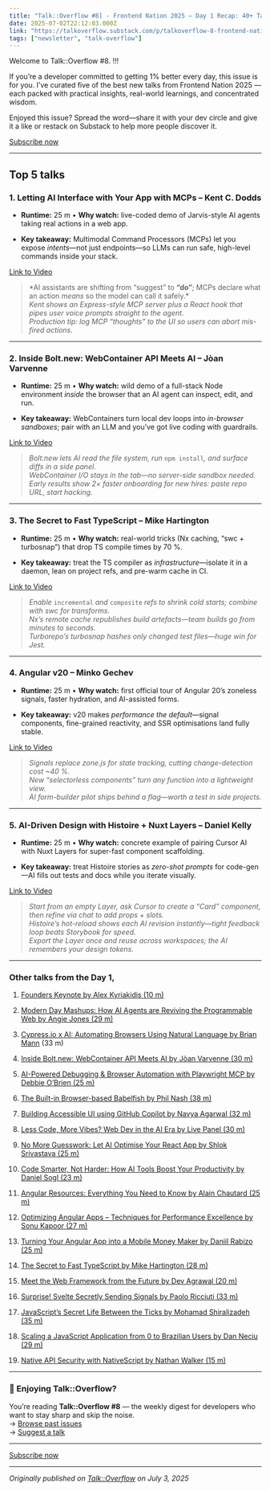 ```yaml
---
title: "Talk::Overflow #8] - Frontend Nation 2025 – Day 1 Recap: 40+ Talks"
date: 2025-07-02T22:12:03.000Z
link: "https://talkoverflow.substack.com/p/talkoverflow-8-frontend-nation-2025"
tags: ["newsletter", "talk-overflow"]
---
```


<p>Welcome to Talk::Overflow #8.  !!!</p><p>If you&#8217;re a developer committed to getting 1% better every day, this issue is for you. I&#8217;ve curated five of the best new talks from Frontend Nation 2025 &#8212; each packed with practical insights, real-world learnings, and concentrated wisdom.</p><p>Enjoyed this issue? Spread the word&#8212;share it with your dev circle and give it a like or restack on Substack to help more people discover it.</p><p class="button-wrapper" data-attrs="{&quot;url&quot;:&quot;https://talkoverflow.substack.com/subscribe?&quot;,&quot;text&quot;:&quot;Subscribe now&quot;,&quot;action&quot;:null,&quot;class&quot;:null}" data-component-name="ButtonCreateButton"><a class="button primary" href="https://talkoverflow.substack.com/subscribe?"><span>Subscribe now</span></a></p><div><hr></div><h2>Top 5 talks </h2><h3>1. Letting AI Interface with Your App with MCPs &#8211; Kent C. Dodds</h3><ul><li><p><strong>Runtime:</strong> 25 m &#8226; <strong>Why watch:</strong> live-coded demo of Jarvis-style AI agents taking real actions in a web app.</p></li><li><p><strong>Key takeaway:</strong> Multimodal Command Processors (MCPs) let you expose <em>intents</em>&#8212;not just endpoints&#8212;so LLMs can run safe, high-level commands inside your stack.</p><p></p></li></ul><p><a href="https://www.youtube.com/watch?v=Lw1tZkyXYjE">Link to Video</a></p><p></p><blockquote><p>*AI assistants are shifting from &#8220;suggest&#8221; to <strong>&#8220;do&#8221;</strong>; MCPs declare what an action <em>means</em> so the model can call it safely.*<br><em>Kent shows an Express-style MCP server plus a React hook that pipes user voice prompts straight to the agent.</em><br><em>Production tip: log MCP &#8220;thoughts&#8221; to the UI so users can abort mis-fired actions.</em></p></blockquote><div><hr></div><h3>2. Inside Bolt.new: WebContainer API Meets AI &#8211; J&#242;an Varvenne</h3><ul><li><p><strong>Runtime:</strong> 25 m &#8226; <strong>Why watch:</strong> wild demo of a full-stack Node environment <em>inside</em> the browser that an AI agent can inspect, edit, and run.</p></li><li><p><strong>Key takeaway:</strong> WebContainers turn local dev loops into <em>in-browser sandboxes</em>; pair with an LLM and you&#8217;ve got live coding with guardrails.</p></li></ul><p><a href="https://www.youtube.com/watch?v=RXWJRlLJLbY">Link to Video</a></p><blockquote><p><em>Bolt.new lets AI read the file system, run </em><code>npm install</code><em>, and surface diffs in a side panel.</em><br><em>WebContainer I/O stays in the tab&#8212;no server-side sandbox needed.</em><br><em>Early results show 2&#215; faster onboarding for new hires: paste repo URL, start hacking.</em></p></blockquote><div><hr></div><h3>3. The Secret to Fast TypeScript &#8211; Mike Hartington</h3><ul><li><p><strong>Runtime:</strong> 25 m &#8226; <strong>Why watch:</strong> real-world tricks (Nx caching, &#8220;swc + turbosnap&#8221;) that drop TS compile times by 70 %.</p></li><li><p><strong>Key takeaway:</strong> treat the TS compiler as <em>infrastructure</em>&#8212;isolate it in a daemon, lean on project refs, and pre-warm cache in CI.</p></li></ul><p><a href="https://www.youtube.com/watch?v=UG0m70HueFw">Link to Video</a></p><blockquote><p><em>Enable </em><code>incremental</code><em> and </em><code>composite</code><em> refs to shrink cold starts; combine with swc for transforms.</em><br><em>Nx&#8217;s remote cache republishes build artefacts&#8212;team builds go from minutes to seconds.</em><br><em>Turborepo&#8217;s turbosnap hashes only changed test files&#8212;huge win for Jest.</em></p></blockquote><div><hr></div><h3>4. Angular v20 &#8211; Minko Gechev</h3><ul><li><p><strong>Runtime:</strong> 25 m &#8226; <strong>Why watch:</strong> first official tour of Angular 20&#8217;s zoneless signals, faster hydration, and AI-assisted forms.</p></li><li><p><strong>Key takeaway:</strong> v20 makes <em>performance the default</em>&#8212;signal components, fine-grained reactivity, and SSR optimisations land fully stable.</p></li></ul><p><a href="https://www.youtube.com/watch?v=_u0HTjJDwIE">Link to Video</a></p><blockquote><p><em>Signals replace zone.js for state tracking, cutting change-detection cost ~40 %.</em><br><em>New &#8220;selectorless components&#8221; turn any function into a lightweight view.</em><br><em>AI form-builder pilot ships behind a flag&#8212;worth a test in side projects.</em></p></blockquote><div><hr></div><h3>5. AI-Driven Design with Histoire + Nuxt Layers &#8211; Daniel Kelly</h3><ul><li><p><strong>Runtime:</strong> 25 m &#8226; <strong>Why watch:</strong> concrete example of pairing Cursor AI with Nuxt Layers for super-fast component scaffolding.</p></li><li><p><strong>Key takeaway:</strong> treat Histoire stories as <em>zero-shot prompts</em> for code-gen&#8212;AI fills out tests and docs while you iterate visually.</p></li></ul><p><a href="https://www.youtube.com/watch?v=mDvMFMxjOyA">Link to Video</a></p><blockquote><p><em>Start from an empty Layer, ask Cursor to create a &#8220;Card&#8221; component, then refine via chat to add props + slots.</em><br><em>Histoire&#8217;s hot-reload shows each AI revision instantly&#8212;tight feedback loop beats Storybook for speed.</em><br><em>Export the Layer once and reuse across workspaces; the AI remembers your design tokens.</em></p></blockquote><div><hr></div><h3>Other talks from the Day 1, </h3><ol><li><p><a href="https://www.youtube.com/watch?v=6Qt59VZX3Sg">Founders Keynote by Alex Kyriakidis (10 m)</a></p></li><li><p><a href="https://www.youtube.com/watch?v=p9kXUKwnkGU">Modern Day Mashups: How AI Agents are Reviving the Programmable Web by Angie Jones (29 m)</a></p></li><li><p><a href="https://www.youtube.com/watch?v=mv99KEimeNE">Cypress.io x AI: Automating Browsers Using Natural Language by Brian Mann</a> (33 m)</p></li><li><p><a href="https://www.youtube.com/watch?v=RXWJRlLJLbY">Inside Bolt.new: WebContainer API Meets AI by J&#242;an Varvenne (30 m)</a></p></li><li><p><a href="https://www.youtube.com/watch?v=rrrklkDzQ1M">AI-Powered Debugging &amp; Browser Automation with Playwright MCP by Debbie O&#8217;Brien (25 m)</a></p></li><li><p><a href="https://www.youtube.com/watch?v=ofBMdw2MYgY">The Built-in Browser-based Babelfish by Phil Nash (38 m)</a></p></li><li><p><a href="https://www.youtube.com/watch?v=UNdzCFeEBhc">Building Accessible UI using GitHub Copilot by Navya Agarwal (32 m)</a></p></li><li><p><a href="https://www.youtube.com/watch?v=SgYP2vByzDY">Less Code, More Vibes? Web Dev in the AI Era by Live Panel (30 m)</a></p></li><li><p><a href="https://www.youtube.com/watch?v=wXired4b3DI">No More Guesswork: Let AI Optimise Your React App by Shlok Srivastava (25 m)</a></p></li><li><p><a href="https://www.youtube.com/watch?v=lFO7385WYYg">Code Smarter, Not Harder: How AI Tools Boost Your Productivity by Daniel Sogl (23 m)</a></p></li><li><p><a href="https://www.youtube.com/watch?v=2-3jtaruoJM">Angular Resources: Everything You Need to Know by Alain Chautard (25 m)</a></p></li><li><p><a href="https://www.youtube.com/watch?v=xLaLLSxRhBg">Optimizing Angular Apps &#8211; Techniques for Performance Excellence by Sonu Kapoor (27 m)</a></p></li><li><p><a href="https://www.youtube.com/watch?v=a1erxOPGXDw">Turning Your Angular App into a Mobile Money Maker by Daniil Rabizo (25 m)</a></p></li><li><p><a href="https://www.youtube.com/watch?v=UG0m70HueFw">The Secret to Fast TypeScript by Mike Hartington (28 m)</a></p></li><li><p><a href="https://www.youtube.com/watch?v=WfzrVMi222s">Meet the Web Framework from the Future by Dev Agrawal (20 m)</a></p></li><li><p><a href="https://www.youtube.com/watch?v=ltyxAdPDpGk">Surprise! Svelte Secretly Sending Signals by Paolo Ricciuti (33 m)</a></p></li><li><p><a href="https://www.youtube.com/watch?v=cG1T31CdbTs">JavaScript&#8217;s Secret Life Between the Ticks by Mohamad Shiralizadeh (35 m)</a></p></li><li><p><a href="https://www.youtube.com/watch?v=l5-8vHhVXtQ">Scaling a JavaScript Application from 0 to Brazilian Users by Dan Neciu (29 m)</a></p></li><li><p><a href="https://www.youtube.com/watch?v=iD_QWvJAiSI">Native API Security with NativeScript by Nathan Walker (15 m)</a></p></li></ol><div><hr></div><h3><strong>&#128233; Enjoying Talk::Overflow?</strong></h3><p>You&#8217;re reading <strong>Talk::Overflow #8</strong> &#8212; the weekly digest for developers who want to stay sharp and skip the noise.<br>&#8594; <a href="https://talkoverflow.substack.com/archive">Browse past issues</a><br>&#8594; <a href="http://to:%20valpetaltechlabs@gmail.com/">Suggest a talk</a></p><div><hr></div><p class="button-wrapper" data-attrs="{&quot;url&quot;:&quot;https://talkoverflow.substack.com/subscribe?&quot;,&quot;text&quot;:&quot;Subscribe now&quot;,&quot;action&quot;:null,&quot;class&quot;:null}" data-component-name="ButtonCreateButton"><a class="button primary" href="https://talkoverflow.substack.com/subscribe?"><span>Subscribe now</span></a></p><p></p>

---

*Originally published on [Talk::Overflow](https://talkoverflow.substack.com/p/talkoverflow-8-frontend-nation-2025) on July 3, 2025*
